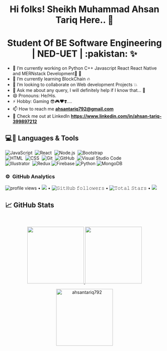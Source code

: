 <h1 align="center">Hi folks! Sheikh Muhammad Ahsan Tariq Here.. 👋 </h1>
<h1 align="center">Student Of BE Software Engineering | NED-UET | :pakistan: ✨</h1>

- 🔭 I’m currently working on Python C++ Javascript React React Native and MERNstack Development:black_heart: :black_heart:
- 🌱 I’m currently learning BlockChain :fire:
- 👯 I’m looking to collaborate on Web development Projects :boom:
- 💬 Ask me about any query, I will definitely help if I know that... :slightly_smiling_face:
- 😄 Pronouns: He/His.
- ⚡ Hobby: Gaming  :sunglasses::video_game::heart::heavy_heart_exclamation:....
- 📫 How to reach me **ahsantariq792@gmail.com**
- 👨‍ Check me out at LinkedIn **https://www.linkedin.com/in/ahsan-tariq-399897212**

<!-- <p align="center">
<img height="100" src="https://analyticsindiamag.com/wp-content/uploads/2018/12/developer-dribbble.gif" >
</p> -->



## 💻🔧 Languages & Tools

<!-- <img height="32" width="32" src="https://raw.githubusercontent.com/github/explore/80688e429a7d4ef2fca1e82350fe8e3517d3494d/topics/python/python.png" />             <img height="32" width="32" src="https://raw.githubusercontent.com/github/explore/80688e429a7d4ef2fca1e82350fe8e3517d3494d/topics/cpp/cpp.png" />
<img height="32" width="32" src="https://raw.githubusercontent.com/github/explore/80688e429a7d4ef2fca1e82350fe8e3517d3494d/topics/javascript/javascript.png" />
<img height="32" width="32" src="https://raw.githubusercontent.com/github/explore/80688e429a7d4ef2fca1e82350fe8e3517d3494d/topics/html/html.png" />
<img height="32" width="32" src="https://raw.githubusercontent.com/github/explore/80688e429a7d4ef2fca1e82350fe8e3517d3494d/topics/css/css.png" />
<img height="32" width="32" src="https://raw.githubusercontent.com/github/explore/80688e429a7d4ef2fca1e82350fe8e3517d3494d/topics/csharp/csharp.png" />
<img height="32" width="32" src="https://raw.githubusercontent.com/github/explore/80688e429a7d4ef2fca1e82350fe8e3517d3494d/topics/visual-studio-code/visual-studio-code.png" />
<img height="32" width="32" src="https://raw.githubusercontent.com/github/explore/80688e429a7d4ef2fca1e82350fe8e3517d3494d/topics/jupyter-notebook/jupyter-notebook.png" />
<img height="32" width="32" src="https://cdn.freebiesupply.com/logos/large/2x/react-1-logo-png-transparent.png" />
<img height="32" width="46" src="https://upload.wikimedia.org/wikipedia/commons/thumb/d/d9/Node.js_logo.svg/1280px-Node.js_logo.svg.png" /> -->

![JavaScript](https://img.shields.io/badge/-JavaScript-05122A?style=flat&logo=javascript)&nbsp;
![React](https://img.shields.io/badge/-React-05122A?style=flat&logo=react)&nbsp;
![Node.js](https://img.shields.io/badge/-Node.js-05122A?style=flat&logo=node.js)&nbsp;
![Bootstrap](https://img.shields.io/badge/-Bootstrap-05122A?style=flat&logo=bootstrap&logoColor=563D7C)\
![HTML](https://img.shields.io/badge/-HTML-05122A?style=flat&logo=HTML5)&nbsp;
![CSS](https://img.shields.io/badge/-CSS-05122A?style=flat&logo=CSS3&logoColor=1572B6)&nbsp;
![Git](https://img.shields.io/badge/-Git-05122A?style=flat&logo=git)&nbsp;
![GitHub](https://img.shields.io/badge/-GitHub-05122A?style=flat&logo=github)&nbsp;
![Visual Studio Code](https://img.shields.io/badge/-Visual%20Studio%20Code-05122A?style=flat&logo=visual-studio-code&logoColor=007ACC)&nbsp;\
![Illustrator](https://img.shields.io/badge/-Illustrator-05122A?style=flat&logo=adobe-illustrator)&nbsp;
![Redux](https://img.shields.io/badge/-Redux-05122A?style=flat&logo=redux)
![Firebase](https://img.shields.io/badge/-Firebase-05122A?style=flat&logo=firebase)
![Python](https://img.shields.io/badge/-Python-05122A?style=flat&logo=python)
![MongoDB](https://img.shields.io/badge/-MongoDb-05122A?style=flat&logo=MongoDB)


### ⚙️ &nbsp;GitHub Analytics

<img alt = "profile views" src="https://komarev.com/ghpvc/?username=ahsantariq792&style=flat&color=brightgreen"> • <img src="https://user-badge.committers.top/pakistan/ahsantariq792.svg"></a> •
<img alt="𝙶𝚒𝚝𝙷𝚞𝚋 𝚏𝚘𝚕𝚕𝚘𝚠𝚎𝚛𝚜" src="https://img.shields.io/github/followers/ahsantariq792?label=Followers&style=social"> •
<img src="https://img.shields.io/github/stars/ahsantariq792?label=Star" alt="𝚃𝚘𝚝𝚊𝚕 𝚂𝚝𝚊𝚛𝚜"> •
<img src="https://img.shields.io/static/v1?label=Sponsor&message=%E2%9D%A4&logo=GitHub&color=%23fe8e86"/></a>
  
## &#x1f4c8; GitHub Stats

<br/>
<p align="center">
<a href="https://github.com/AVS1508">
  <img height="180em" src="https://github-readme-stats-eight-theta.vercel.app/api?username=ahsantariq792&show_icons=true&theme=algolia&include_all_commits=true&count_private=true"/>
  <img height="180em" src="https://github-readme-stats-eight-theta.vercel.app/api/top-langs/?username=ahsantariq792&layout=compact&langs_count=8&theme=algolia"/>
  <p align="center"> <img height="180em" src="https://github-readme-streak-stats.herokuapp.com/?user=ahsantariq792&theme=synthwave" alt="ahsantariq792" /> </p>

</a>
</p>
<br/>

<!--  ![GitHub streak stats](https://github-readme-streak-stats.herokuapp.com/?user=ahsantariq792&theme=synthwave)  -->
<!-- ![Ahsan's github stats](https://github-readme-stats.vercel.app/api?username=ahsantariq792&count_private=true&hide=prs&show_icons=true&theme=chartreuse-dark) -->
<!-- <p align="center"> <img src="https://github-readme-stats.vercel.app/api?username=ahsantariq792&show_icons=true&theme=synthwave" alt="ahsantariq792" /> </p> -->




